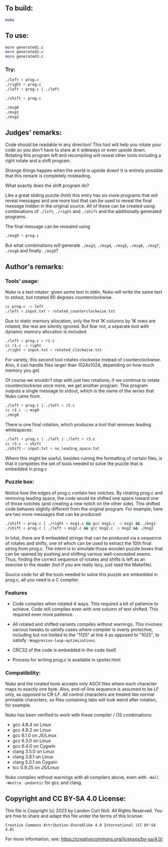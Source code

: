 ## To build:

```sh
make
```


## To use:

```sh
more generated1.c
more generated2.c
more generated3.c
```


### Try:

```sh
./left < prog.c
./right < prog.c
./left < prog.c | ./left

./shift < prog.c

./msg0
./msg1
./msg2
```


## Judges' remarks:

Code should be readable in any direction! This tool will help you rotate your
code so you don't have to stare at it sideways or even upside down. Rotating
this program left and recompiling will reveal other tools including a right rotate
and a shift program.

Strange things happen when the world is upside down! It is entirely possible
that this remark is completely misleading.

What exactly does the shift program do?

Like a great sliding puzzle (hint) this entry has six more programs that will
reveal messages and one more tool that can be used to reveal the final message
hidden in the original source.  All of these can be created using combinations
of `./left`, `./right` and `./shift` and the additionally generated programs.

The final message can be revealed using

```sh
./msg9 < prog.c
```

But what combinations will generate `./msg3`, `./msg4`, `./msg5`, `./msg6`,
`./msg7`, `./msg8` and finally `./msg9`?


## Author's remarks:

### Tools' usage:

Nuko is a text rotator: given some text in stdin, Nuko will write the
same text to stdout, but rotated 90 degrees counterclockwise.

```sh
cc prog.c -o left
./left < input.txt > rotated_counterclockwise.txt
```

Due to static memory allocation, only the first 1K columns by 1K rows
are rotated, the rest are silently ignored.  But fear not, a separate
tool with dynamic memory allocation is included:

```sh
./left < prog.c > r1.c
cc r1.c -o right
./right < input.txt > rotated_clockwise.txt
```

For variety, this second tool rotates clockwise instead of
counterclockwise.  Also, it can handle files larger than 1024x1024,
depending on how much memory you got.

Of course we wouldn't stop with just two rotations, if we continue to
rotate counterclockwise once more, we get another program.  This
program outputs a single message to stdout, which is the name of the
series that Nuko came from.

```sh
./left < prog.c | ./left > r2.c
cc r2.c -o msg0
./msg0
```

There is one final rotation, which produces a tool that removes
leading whitespaces:

```sh
./left < prog.c | ./left | ./left > r3.c
cc r3.c -o shift
./shift < input.txt > no_leading_space.txt
```

Where this might be useful, besides ruining the formatting of certain
files, is that it completes the set of tools needed to solve the
puzzle that is embedded in prog.c

### Puzzle box:

Notice how the edges of prog.c contain two notches.  By rotating
prog.c and removing leading space, the code would be shifted one space
toward one of those notches (and creating a new notch on the other
side).  This shifted code behaves slightly different from the original
program.  For example, here are two more messages that can be
produced:

```sh
./shift < prog.c | ./right > msg1.c && gcc msg1.c -o msg1 && ./msg1
./shift < prog.c | ./left > msg2.c && gcc msg2.c -o msg2 && ./msg2
```

In total, there are 9 embedded strings that can be produced via a
sequence of rotates and shifts, one of which can be used to extract
the 10th final string from prog.c.  The intent is to simulate those
wooden puzzle boxes that can be opened by pushing and shifting various
well-concealed seams.  Thus, finding the correct sequence of rotates
and shifts is left as an exercise to the reader (but if you are really
lazy, just read the Makefile).

Source code for all the tools needed to solve this puzzle are embedded
in prog.c, all you need is a C compiler.

### Features

- Code compiles when rotated 4 ways.  This required a bit of patience to
achieve.  Code still compiles even with one column of text shifted.  This
required even more patience.

- All rotated and shifted variants compiles without warnings.  This involves
various tweaks to satisfy cases where compiler is overly protective, including
but not limited to the "1125" at line 4 as opposed to "1025", to satisfy
`-Waggresive-loop-optimizations`.

- CRC32 of the code is embedded in the code itself.

- Process for writing prog.c is available in spoiler.html

### Compatibility:

Nuko and the rotated tools accepts only ASCII files where each
character maps to exactly one byte.  Also, end-of-line sequence is
assumed to be LF only, as opposed to CR-LF.  All control characters
are treated like normal printable characters, so files containing tabs
will look weird after rotation, for example.

Nuko has been verified to work with these compiler / OS combinations:

- gcc 4.8.4 on Linux
- gcc 4.9.2 on Linux
- gcc 6.1.0 on JS/Linux
- gcc 6.3.0 on Linux
- gcc 6.4.0 on Cygwin
- clang 3.5.0 on Linux
- clang 3.8.1 on Linux
- clang 5.0.1 on Cygwin
- tcc 0.9.25 on JS/Linux

Nuko compiles without warnings with all compilers above, even with
`-Wall -Wextra -pedantic` for gcc and clang.


## Copyright and CC BY-SA 4.0 License:

This file is Copyright (c) 2023 by Landon Curt Noll.  All Rights Reserved.
You are free to share and adapt this file under the terms of this license:

    Creative Commons Attribution-ShareAlike 4.0 International (CC BY-SA 4.0)

For more information, see: https://creativecommons.org/licenses/by-sa/4.0/
